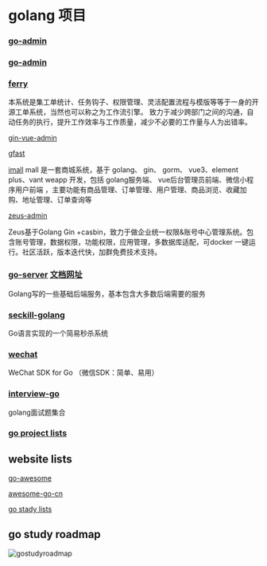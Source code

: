 # golang 项目



### [go-admin](https://github.com/go-admin-team/go-admin)

### [go-admin](https://github.com/GoAdminGroup/go-admin)

### [ferry](https://github.com/lanyulei/ferry)
本系统是集工单统计、任务钩子、权限管理、灵活配置流程与模版等等于一身的开源工单系统，当然也可以称之为工作流引擎。 致力于减少跨部门之间的沟通，自动任务的执行，提升工作效率与工作质量，减少不必要的工作量与人为出错率。





[gin-vue-admin](https://github.com/flipped-aurora/gin-vue-admin)



[gfast](https://github.com/tiger1103/gfast)



[imall](https://github.com/zchengo/imall)
mall 是一套商城系统，基于 golang、 gin、 gorm、 vue3、element plus、vant weapp 开发，包括 golang服务端、 vue后台管理员前端、微信小程序用户前端 ，主要功能有商品管理、订单管理、用户管理、商品浏览、收藏加购、地址管理、订单查询等

[zeus-admin](https://github.com/bullteam/zeus-admin)

Zeus基于Golang Gin +casbin，致力于做企业统一权限&账号中心管理系统。包含账号管理，数据权限，功能权限，应用管理，多数据库适配，可docker 一键运行。社区活跃，版本迭代快，加群免费技术支持。



### [go-server](https://github.com/axetroy/go-server)  [文档网址](https://axetroy.github.io/go-server)

Golang写的一些基础后端服务，基本包含大多数后端需要的服务


### [seckill-golang](https://github.com/Nobodiesljh/seckill-golang)

Go语言实现的一个简易秒杀系统



### [wechat](https://github.com/silenceper/wechat)

WeChat SDK for Go （微信SDK：简单、易用）


### [interview-go](https://github.com/lifei6671/interview-go)

golang面试题集合


### [go project lists](https://github.com/0voice/Introduction-to-Golang)





## website lists

[go-awesome](https://github.com/shockerli/go-awesome)


[awesome-go-cn](https://github.com/yinggaozhen/awesome-go-cn)


[go stady lists](https://github.com/unknwon/go-study-index)



## go study roadmap

![gostudyroadmap](/images/golang_roadmap.png)
